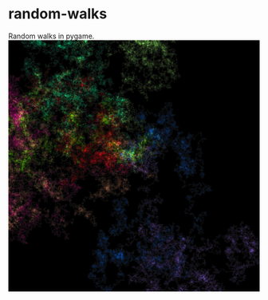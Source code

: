 # random-walks
Random walks in pygame.
![](https://github.com/i-am-david-liu/random-walks/blob/main/imgs/2023-05-18_10-58-05.png?raw=true)
